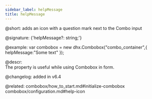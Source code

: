 ```yaml
---
sidebar_label: helpMessage
title: helpMessage
---          
```


@short: adds an icon with a question mark next to the Combo input

@signature: {'helpMessage?: string;'}

@example: 
var combobox = new dhx.Combobox("combo_container",{
	helpMessage:"Some text"
});


@descr:  
The property is useful while using Combobox in form.

@changelog: added in v6.4

@related: combobox/how_to_start.md#initialize-combobox
combobox/configuration.md#help-icon